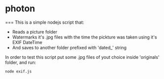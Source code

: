 # photon
===
This is a simple nodejs script that:
* Reads a picture folder
* Watermarks it's .jpg files with the time the pickture was taken using it's EXIF DateTime
* And saves to another folder prefixed with 'dated\_' string

In order to test this script put some .jpg files of yout choice inside 'originals' folder, and run:
```
node exif.js
```
